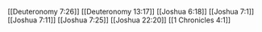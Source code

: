 [[Deuteronomy 7:26]]
[[Deuteronomy 13:17]]
[[Joshua 6:18]]
[[Joshua 7:1]]
[[Joshua 7:11]]
[[Joshua 7:25]]
[[Joshua 22:20]]
[[1 Chronicles 4:1]]
